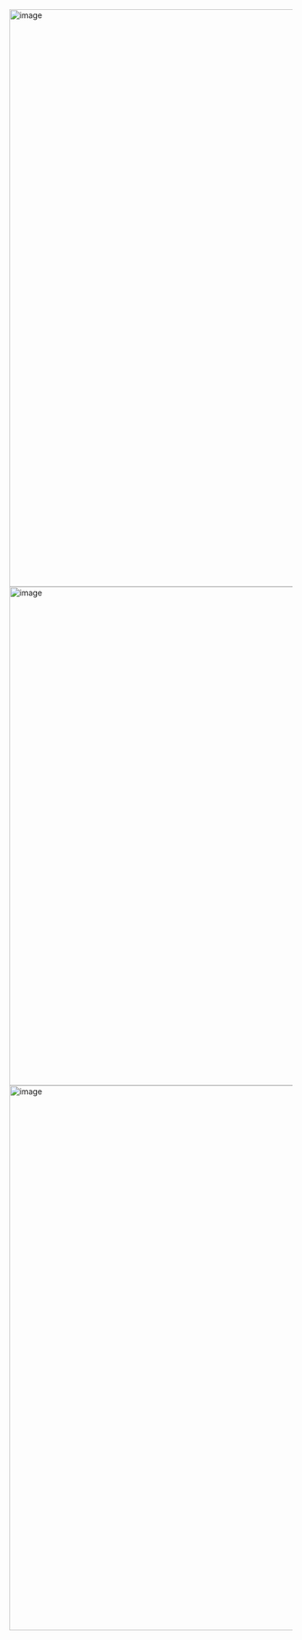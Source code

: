 <img width="1026" alt="image" src="https://user-images.githubusercontent.com/88201041/171349527-b787f480-4034-47ea-9b3f-04389a3efbf7.png">

<img width="886" alt="image" src="https://user-images.githubusercontent.com/88201041/171349320-6d64f508-2389-4116-bef3-2e196f57f207.png">

<img width="968" alt="image" src="https://user-images.githubusercontent.com/88201041/171350794-2ee1dd0b-18d8-4671-a5c0-6cd139739f63.png">
